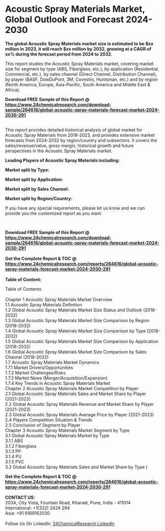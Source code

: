 <h1>Acoustic Spray Materials Market, Global Outlook and Forecast 2024-2030</h1><p><strong>The global Acoustic Spray Materials market size is estimated to be $xx million in 2023, it will reach $xx million by 2032, growing at a CAGR of xx% during the forecast period from 2024 to 2032.</strong></p><p>
</p><p>
This report studies the Acoustic Spray Materials market, covering market size for segment by type (ABS, Fiberglass, etc.), by application (Residential, Commercial, etc.), by sales channel (Direct Channel, Distribution Channel), by player (BASF, DowDuPont, 3M, Covestro, Huntsman, etc.) and by region (North America, Europe, Asia-Pacific, South America and Middle East &amp; Africa).</p><div><b>Download FREE Sample of this Report @ 
            <a href="https://www.24chemicalresearch.com/download-sample/264616/global-acoustic-spray-materials-forecast-market-2024-2030-291">
            https://www.24chemicalresearch.com/download-sample/264616/global-acoustic-spray-materials-forecast-market-2024-2030-291</a></b></div><br><p>
</p><p>
This report provides detailed historical analysis of global market for Acoustic Spray Materials from 2018-2023, and provides extensive market forecasts from 2024-2032 by region/country and subsectors. It covers the sales/revenue/value, gross margin, historical growth and future perspectives in the Acoustic Spray Materials market.</p><p>
</p><p></p><p>
<strong>Leading Players of Acoustic Spray Materials including:</strong></p><p>
</p><p>
<strong>Market split by Type:</strong></p><p>
</p><p>
<strong>Market split by Application:</strong></p><p>
</p><p>
<strong>Market split by Sales Channel:</strong></p><p>
</p><p>
<strong>Market split by Region/Country:</strong></p><p>
</p><p>
If you have any special requirements, please let us know and we can provide you the customized report as you want.</p><p>
 </p><div><b>Download FREE Sample of this Report @ 
            <a href="https://www.24chemicalresearch.com/download-sample/264616/global-acoustic-spray-materials-forecast-market-2024-2030-291">
            https://www.24chemicalresearch.com/download-sample/264616/global-acoustic-spray-materials-forecast-market-2024-2030-291</a></b></div><br><div><b>Get the Complete Report & TOC @ 
            <a href="https://www.24chemicalresearch.com/reports/264616/global-acoustic-spray-materials-forecast-market-2024-2030-291">
            https://www.24chemicalresearch.com/reports/264616/global-acoustic-spray-materials-forecast-market-2024-2030-291</a></b></div><br>
            <b>Table of Content:</b><p>Table of Contents<br />
<br />
Chapter 1 Acoustic Spray Materials Market Overview<br />
    1.1 Acoustic Spray Materials Definition<br />
    1.2 Global Acoustic Spray Materials Market Size Status and Outlook (2018-2032)<br />
    1.3 Global Acoustic Spray Materials Market Size Comparison by Region (2018-2032)<br />
    1.4 Global Acoustic Spray Materials Market Size Comparison by Type (2018-2032)<br />
    1.5 Global Acoustic Spray Materials Market Size Comparison by Application (2018-2032)<br />
    1.6 Global Acoustic Spray Materials Market Size Comparison by Sales Channel (2018-2032)<br />
    1.7 Acoustic Spray Materials Market Dynamics<br />
        1.7.1 Market Drivers/Opportunities<br />
        1.7.2 Market Challenges/Risks<br />
        1.7.3 Market News (Merger/Acquisition/Expansion)<br />
        1.7.4 Key Trends in Acoustic Spray Materials Market<br />
Chapter 2 Acoustic Spray Materials Market Competition by Player<br />
    2.1 Global Acoustic Spray Materials Sales and Market Share by Player (2021-2023)<br />
    2.2 Global Acoustic Spray Materials Revenue and Market Share by Player (2021-2023)<br />
    2.3 Global Acoustic Spray Materials Average Price by Player (2021-2023)<br />
    2.4 Players Competition Situation & Trends<br />
    2.5 Conclusion of Segment by Player<br />
Chapter 3 Acoustic Spray Materials Market Segment by Type<br />
    3.1 Global Acoustic Spray Materials Market by Type<br />
        3.1.1 ABS<br />
        3.1.2 Fiberglass<br />
        3.1.3 PP<br />
        3.1.4 PU<br />
        3.1.5 PVC<br />
    3.2 Global Acoustic Spray Materials Sales and Market Share by Type (</p><div><b>Get the Complete Report & TOC @ 
            <a href="https://www.24chemicalresearch.com/reports/264616/global-acoustic-spray-materials-forecast-market-2024-2030-291">
            https://www.24chemicalresearch.com/reports/264616/global-acoustic-spray-materials-forecast-market-2024-2030-291</a></b></div><br><b>CONTACT US:</b><br>
            203A, City Vista, Fountain Road, Kharadi, Pune, India - 411014<br>
            International: +1(332) 2424 294<br>
            Asia: +91 9169162030 <br><br>
            Follow Us On LinkedIn: <a href="https://www.linkedin.com/company/24chemicalresearch/">24ChemicalResearch LinkedIn</a>